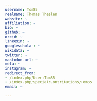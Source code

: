```yaml
---
username: Tom85
realname: Thomas Theelen
website: ~
affiliation: ~
bio: ~
github: ~
orcid: ~
linkedin: ~
googlescholar: ~
wikidata: ~
twitter: ~
mastodon-url: ~
meta: ~
instagram: ~
redirect_from:
- /index.php/User:Tom85
- /index.php/Special:Contributions/Tom85
email: ~

---
```

